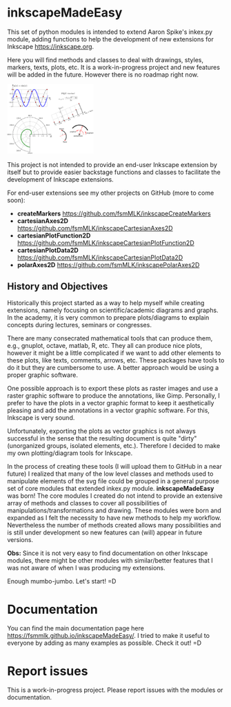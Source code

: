 # inkscapeMadeEasy

This set of python modules is intended to extend Aaron Spike's inkex.py module, adding functions to help the development of new extensions for Inkscape <https://inkscape.org>.

Here you will find methods and classes to deal with drawings, styles, markers, texts, plots, etc. It is a work-in-progress project and new features will be added in the future. However there is no roadmap right now.

<img src="docs/imagesDocs/samples_01.png" alt="Drawing" style="width: 200px;"/>

This project is not intended to provide an end-user Inkscape extension by itself but to provide easier backstage functions and classes to facilitate the development of Inkscape extensions.

For end-user extensions see my other projects on GitHub (more to come soon):

- **createMarkers**           <https://github.com/fsmMLK/inkscapeCreateMarkers>
- **cartesianAxes2D**         <https://github.com/fsmMLK/inkscapeCartesianAxes2D>
- **cartesianPlotFunction2D** <https://github.com/fsmMLK/inkscapeCartesianPlotFunction2D>
- **cartesianPlotData2D**     <https://github.com/fsmMLK/inkscapeCartesianPlotData2D>
- **polarAxes2D**             <https://github.com/fsmMLK/inkscapePolarAxes2D>

## History and Objectives

Historically this project started as a way to help myself while creating extensions, namely focusing on scientific/academic diagrams and graphs. In the academy, it is very common to prepare plots/diagrams to explain concepts during lectures, seminars or congresses.

There are many consecrated mathematical tools that can produce them, e.g., gnuplot, octave, matlab, R, etc. They all can produce nice plots, however it might be a little complicated if we want to add other elements to these plots, like texts, comments, arrows, etc. These packages have tools to do it but they are cumbersome to use. A better approach would be using a proper graphic software.

One possible approach is to export these plots as raster images and use a raster graphic software to produce the annotations, like Gimp. Personally, I prefer to have the plots in a vector graphic format to keep it aesthetically pleasing and add the annotations in a vector graphic software. For this, Inkscape is very sound.

Unfortunately, exporting the plots as vector graphics is not always successful in the sense that the resulting document is quite "dirty" (unorganized groups, isolated elements, etc.). Therefore I decided to make my own plotting/diagram tools for Inkscape.


In the process of creating these tools (I will upload them to GitHub in a near future) I realized that many of the low level classes and methods used to manipulate elements of the svg file could be grouped in a general purpose set of core modules that extended inkex.py module. **inkscapeMadeEasy** was born! The core modules I created do not intend to provide an extensive array of methods and classes to cover all possibilities of manipulations/transformations and drawing. These modules were born and expanded as I felt the necessity to have new methods to help my workflow. Nevertheless the number of methods created allows many possibilities and is still under development so new features can (will) appear in future versions.

**Obs:** Since it is not very easy to find documentation on other Inkscape modules, there might be other modules with similar/better features that I was not aware of when I was producing my extensions.

Enough mumbo-jumbo. Let's start! =D


# Documentation

You can find the main documentation page here <https://fsmmlk.github.io/inkscapeMadeEasy/>. I tried to make it useful to everyone by adding as many examples as possible. Check it out! =D

# Report issues

This is a work-in-progress project. Please report issues with the modules or documentation.